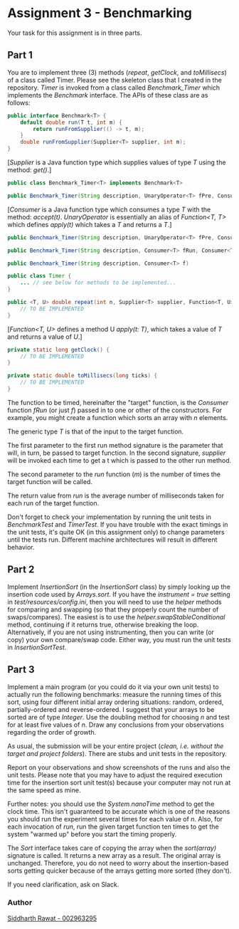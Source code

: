 # Assignment 3 - Benchmarking

Your task for this assignment is in three parts.

## Part 1

You are to implement three (3) methods (_repeat_, _getClock_, and _toMillisecs_) of a class called Timer.
Please see the skeleton class that I created in the repository.
_Timer_ is invoked from a class called _Benchmark_Timer_ which implements the _Benchmark_ interface. The APIs of these class are as follows:

```java
public interface Benchmark<T> {
    default double run(T t, int m) {
        return runFromSupplier(() -> t, m);
    }
    double runFromSupplier(Supplier<T> supplier, int m);
}
```


[_Supplier_ is a Java function type which supplies values of type _T_ using the method: _get()_.]

```java
public class Benchmark_Timer<T> implements Benchmark<T>
```

```java
public Benchmark_Timer(String description, UnaryOperator<T> fPre, Consumer<T> fRun, Consumer<T> fPost)
```

[_Consumer<T>_ is a Java function type which consumes a type _T_ with the method: _accept(t)_.
_UnaryOperator<T>_ is essentially an alias of _Function<T, T>_ which defines _apply(t)_ which takes a _T_ and returns a _T_.]

```java
public Benchmark_Timer(String description, UnaryOperator<T> fPre, Consumer<T> fRun)
```

```java
public Benchmark_Timer(String description, Consumer<T> fRun, Consumer<T> fPost)
```

```java
public Benchmark_Timer(String description, Consumer<T> f)
```

```java
public class Timer {
    ... // see below for methods to be implemented...
}
```

```java
public <T, U> double repeat(int n, Supplier<T> supplier, Function<T, U> function, UnaryOperator<T> preFunction, Consumer<U> postFunction) {
    // TO BE IMPLEMENTED
}
```

[_Function<T, U>_ defines a method U _apply(t: T)_, which takes a value of _T_ and returns a value of _U_.]

```java
private static long getClock() {
    // TO BE IMPLEMENTED
}
```

```java
private static double toMillisecs(long ticks) {
    // TO BE IMPLEMENTED
}
```

The function to be timed, hereinafter the "target" function, is the _Consumer_ function _fRun_ (or just _f_) passed in to one or other of the constructors.
For example, you might create a function which sorts an array with _n_ elements.

The generic type _T_ is that of the input to the target function.

The first parameter to the first run method signature is the parameter that will, in turn, be passed to target function.
In the second signature, _supplier_ will be invoked each time to get a t which is passed to the other run method.

The second parameter to the _run_ function (_m_) is the number of times the target function will be called.

The return value from _run_ is the average number of milliseconds taken for each run of the target function.

Don't forget to check your implementation by running the unit tests in _BenchmarkTest_ and _TimerTest_.
If you have trouble with the exact timings in the unit tests, it's quite OK (in this assignment only) to change parameters until the tests run. Different machine architectures will result in different behavior.

## Part 2

Implement _InsertionSort_ (in the _InsertionSort_ class) by simply looking up the insertion code used by _Arrays.sort_. 
If you have the _instrument = true_ setting in _test/resources/config.ini_,
then you will need to use the _helper_ methods for comparing and swapping (so that they properly count the number of swaps/compares).
The easiest is to use the _helper.swapStableConditional_ method, continuing if it returns true, otherwise breaking the loop.
Alternatively, if you are not using instrumenting, then you can write (or copy) your own compare/swap code.
Either way, you must run the unit tests in _InsertionSortTest_.

## Part 3

Implement a main program (or you could do it via your own unit tests) to actually run the following benchmarks:
measure the running times of this sort, using four different initial array ordering situations: random, ordered, partially-ordered and reverse-ordered.
I suggest that your arrays to be sorted are of type _Integer_. Use the doubling method for choosing _n_ and test for at least five values of _n_.
Draw any conclusions from your observations regarding the order of growth.

As usual, the submission will be your entire project (_clean, i.e. without the target and project folders_).
There are stubs and unit tests in the repository.

Report on your observations and show screenshots of the runs and also the unit tests.
Please note that you may have to adjust the required execution time for the insertion sort unit test(s) because your computer may not run at the same speed as mine.

Further notes: you should use the _System.nanoTime_ method to get the clock time.
This isn't guaranteed to be accurate which is one of the reasons you should run the experiment several times for each value of _n_.
Also, for each invocation of _run_, run the given target function ten times to get the system "warmed up" before you start the timing properly.

The _Sort_ interface takes care of copying the array when the _sort(array)_ signature is called.
It returns a new array as a result. The original array is unchanged.
Therefore, you do not need to worry about the insertion-based sorts getting quicker because of the arrays getting more sorted (they don't).

If you need clarification, ask on Slack.

### Author

[Siddharth Rawat - 002963295](mailto:rawat.sid@northeastern.edu)